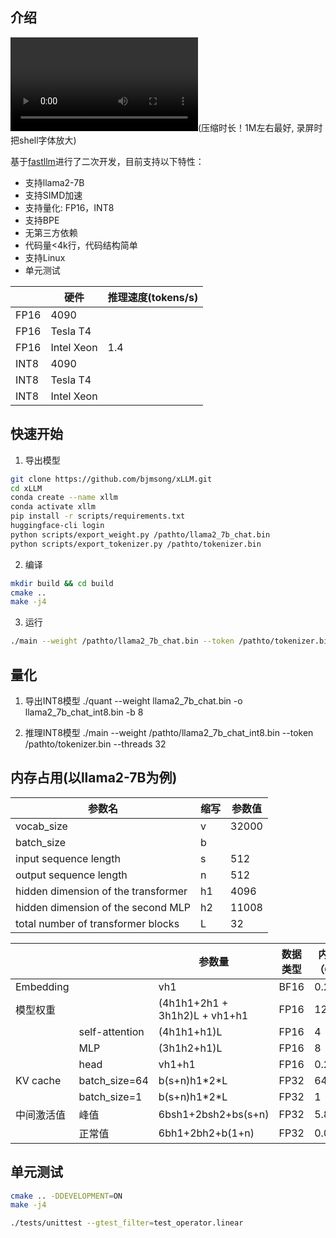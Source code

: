 ## 介绍

![running](./video/.mp4)(压缩时长！1M左右最好, 录屏时把shell字体放大)

基于[fastllm](https://github.com/ztxz16/fastllm)进行了二次开发，目前支持以下特性：
- 支持llama2-7B
- 支持SIMD加速
- 支持量化: FP16，INT8
- 支持BPE
- 无第三方依赖
- 代码量<4k行，代码结构简单
- 支持Linux
- 单元测试


|      |   硬件   |   推理速度(tokens/s)   |
| ---- | ---- | ---- |
|  FP16   |   4090   |      |
|  FP16   |    Tesla T4  |      |
|  FP16   |    Intel Xeon  |  1.4    |
|  INT8    |  4090    |      |
|  INT8    |   Tesla T4   |      |
|  INT8    |   Intel Xeon   |      |


## 快速开始
1. 导出模型

```bash
git clone https://github.com/bjmsong/xLLM.git
cd xLLM
conda create --name xllm
conda activate xllm
pip install -r scripts/requirements.txt
huggingface-cli login
python scripts/export_weight.py /pathto/llama2_7b_chat.bin
python scripts/export_tokenizer.py /pathto/tokenizer.bin
```

2.  编译
```bash
mkdir build && cd build
cmake ..
make -j4
```

3. 运行
```bash
./main --weight /pathto/llama2_7b_chat.bin --token /pathto/tokenizer.bin --threads 32
```


## 量化
1. 导出INT8模型
./quant --weight llama2_7b_chat.bin -o llama2_7b_chat_int8.bin -b 8

2. 推理INT8模型
./main --weight /pathto/llama2_7b_chat_int8.bin --token /pathto/tokenizer.bin --threads 32


## 内存占用(以llama2-7B为例)
| 参数名                              | 缩写 | 参数值 |
| ----------------------------------- | ---- | ------ |
| vocab_size                          | v    | 32000  |
| batch_size                          | b    |        |
| input sequence length               | s    | 512    |
| output sequence length              | n    | 512    |
| hidden dimension of the transformer | h1   | 4096   |
| hidden dimension of the second MLP  | h2   | 11008  |
| total number of transformer blocks  | L    | 32     |

|            |                | 参数量                        | 数据类型 | 内存（G） |
| ---------- | -------------- | ----------------------------- | -------- | --------- |
| Embedding  |                | vh1                           | BF16     | 0.2       |
| 模型权重   |                | (4h1h1+2h1 + 3h1h2)L + vh1+h1 | FP16     | 12.2      |
|            | self-attention | (4h1h1+h1)L                   | FP16     | 4         |
|            | MLP            | (3h1h2+h1)L                   | FP16     | 8         |
|            | head           | vh1+h1                        | FP16     | 0.2       |
| KV cache   | batch_size=64  | b(s+n)h1\*2\*L                | FP32     | 64        |
|            | batch_size=1   | b(s+n)h1\*2\*L                | FP32     | 1         |
| 中间激活值 | 峰值           | 6bsh1+2bsh2+bs(s+n)           | FP32     | 5.8       |
|            | 正常值         | 6bh1+2bh2+b(1+n)              | FP32     | 0.01      |


## 单元测试

```bash
cmake .. -DDEVELOPMENT=ON
make -j4

./tests/unittest --gtest_filter=test_operator.linear
```
